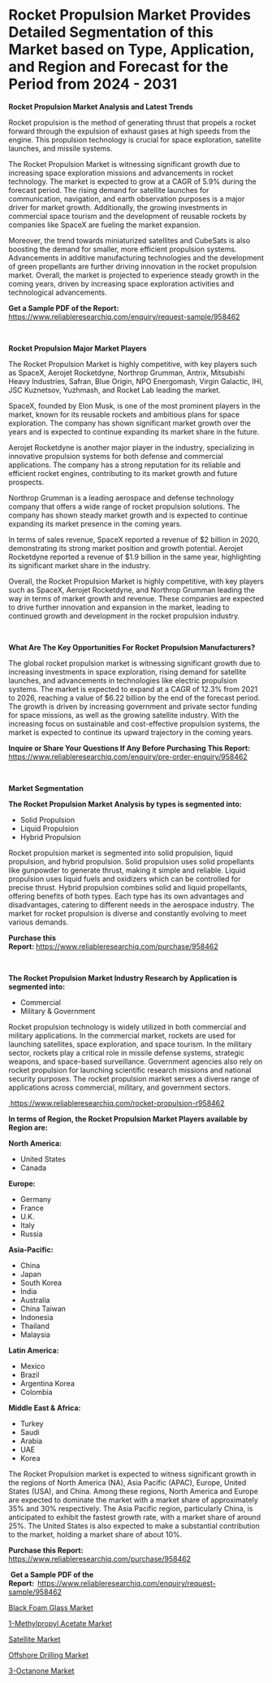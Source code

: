 <p><h1>Rocket Propulsion Market Provides Detailed Segmentation of this Market based on Type, Application, and Region and Forecast for the Period from 2024 - 2031</h1></p><p><strong>Rocket Propulsion Market Analysis and Latest Trends</strong></p>
<p><p>Rocket propulsion is the method of generating thrust that propels a rocket forward through the expulsion of exhaust gases at high speeds from the engine. This propulsion technology is crucial for space exploration, satellite launches, and missile systems.</p><p>The Rocket Propulsion Market is witnessing significant growth due to increasing space exploration missions and advancements in rocket technology. The market is expected to grow at a CAGR of 5.9% during the forecast period. The rising demand for satellite launches for communication, navigation, and earth observation purposes is a major driver for market growth. Additionally, the growing investments in commercial space tourism and the development of reusable rockets by companies like SpaceX are fueling the market expansion.</p><p>Moreover, the trend towards miniaturized satellites and CubeSats is also boosting the demand for smaller, more efficient propulsion systems. Advancements in additive manufacturing technologies and the development of green propellants are further driving innovation in the rocket propulsion market. Overall, the market is projected to experience steady growth in the coming years, driven by increasing space exploration activities and technological advancements.</p></p>
<p><strong>Get a Sample PDF of the Report:&nbsp;</strong> <a href="https://www.reliableresearchiq.com/enquiry/request-sample/958462">https://www.reliableresearchiq.com/enquiry/request-sample/958462</a></p>
<p>&nbsp;</p>
<p><strong>Rocket Propulsion Major Market Players</strong></p>
<p><p>The Rocket Propulsion Market is highly competitive, with key players such as SpaceX, Aerojet Rocketdyne, Northrop Grumman, Antrix, Mitsubishi Heavy Industries, Safran, Blue Origin, NPO Energomash, Virgin Galactic, IHI, JSC Kuznetsov, Yuzhmash, and Rocket Lab leading the market.</p><p>SpaceX, founded by Elon Musk, is one of the most prominent players in the market, known for its reusable rockets and ambitious plans for space exploration. The company has shown significant market growth over the years and is expected to continue expanding its market share in the future.</p><p>Aerojet Rocketdyne is another major player in the industry, specializing in innovative propulsion systems for both defense and commercial applications. The company has a strong reputation for its reliable and efficient rocket engines, contributing to its market growth and future prospects.</p><p>Northrop Grumman is a leading aerospace and defense technology company that offers a wide range of rocket propulsion solutions. The company has shown steady market growth and is expected to continue expanding its market presence in the coming years.</p><p>In terms of sales revenue, SpaceX reported a revenue of $2 billion in 2020, demonstrating its strong market position and growth potential. Aerojet Rocketdyne reported a revenue of $1.9 billion in the same year, highlighting its significant market share in the industry.</p><p>Overall, the Rocket Propulsion Market is highly competitive, with key players such as SpaceX, Aerojet Rocketdyne, and Northrop Grumman leading the way in terms of market growth and revenue. These companies are expected to drive further innovation and expansion in the market, leading to continued growth and development in the rocket propulsion industry.</p></p>
<p>&nbsp;</p>
<p><strong>What Are The Key Opportunities For Rocket Propulsion Manufacturers?</strong></p>
<p><p>The global rocket propulsion market is witnessing significant growth due to increasing investments in space exploration, rising demand for satellite launches, and advancements in technologies like electric propulsion systems. The market is expected to expand at a CAGR of 12.3% from 2021 to 2026, reaching a value of $6.22 billion by the end of the forecast period. The growth is driven by increasing government and private sector funding for space missions, as well as the growing satellite industry. With the increasing focus on sustainable and cost-effective propulsion systems, the market is expected to continue its upward trajectory in the coming years.</p></p>
<p><strong>Inquire or Share Your Questions If Any Before Purchasing This Report:</strong> <a href="https://www.reliableresearchiq.com/enquiry/pre-order-enquiry/958462">https://www.reliableresearchiq.com/enquiry/pre-order-enquiry/958462</a></p>
<p>&nbsp;</p>
<p><strong>Market Segmentation</strong></p>
<p><strong>The Rocket Propulsion Market Analysis by types is segmented into:</strong></p>
<p><ul><li>Solid Propulsion</li><li>Liquid Propulsion</li><li>Hybrid Propulsion</li></ul></p>
<p><p>Rocket propulsion market is segmented into solid propulsion, liquid propulsion, and hybrid propulsion. Solid propulsion uses solid propellants like gunpowder to generate thrust, making it simple and reliable. Liquid propulsion uses liquid fuels and oxidizers which can be controlled for precise thrust. Hybrid propulsion combines solid and liquid propellants, offering benefits of both types. Each type has its own advantages and disadvantages, catering to different needs in the aerospace industry. The market for rocket propulsion is diverse and constantly evolving to meet various demands.</p></p>
<p><strong>Purchase this Report:&nbsp;</strong><a href="https://www.reliableresearchiq.com/purchase/958462">https://www.reliableresearchiq.com/purchase/958462</a></p>
<p>&nbsp;</p>
<p><strong>The Rocket Propulsion Market Industry Research by Application is segmented into:</strong></p>
<p><ul><li>Commercial</li><li>Military & Government</li></ul></p>
<p><p>Rocket propulsion technology is widely utilized in both commercial and military applications. In the commercial market, rockets are used for launching satellites, space exploration, and space tourism. In the military sector, rockets play a critical role in missile defense systems, strategic weapons, and space-based surveillance. Government agencies also rely on rocket propulsion for launching scientific research missions and national security purposes. The rocket propulsion market serves a diverse range of applications across commercial, military, and government sectors.</p></p>
<p><a href="https://www.reliableresearchiq.com/rocket-propulsion-r958462">&nbsp;https://www.reliableresearchiq.com/rocket-propulsion-r958462</a></p>
<p><strong>In terms of Region, the Rocket Propulsion Market Players available by Region are:</strong></p>
<p>
    <p> <strong> North America: </strong>
        <ul>
            <li>United States</li>
            <li>Canada</li>
        </ul>
        </p> 
    <p> <strong> Europe: </strong>
        <ul>
            <li>Germany</li>
            <li>France</li>
            <li>U.K.</li>
            <li>Italy</li>
            <li>Russia</li>
        </ul>
        </p> 
    <p> <strong> Asia-Pacific: </strong>
        <ul>
            <li>China</li>
            <li>Japan</li>
            <li>South Korea</li>
            <li>India</li>
            <li>Australia</li>
            <li>China Taiwan</li>
            <li>Indonesia</li>
            <li>Thailand</li>
            <li>Malaysia</li>
        </ul>
        </p> 
    <p> <strong> Latin America: </strong>
        <ul>
            <li>Mexico</li>
            <li>Brazil</li>
            <li>Argentina Korea</li>
            <li>Colombia</li>
        </ul>
        </p> 
    <p> <strong> Middle East & Africa: </strong>
        <ul>
            <li>Turkey</li>
            <li>Saudi</li>
            <li>Arabia</li>
            <li>UAE</li>
            <li>Korea</li>
        </ul>
    </p>
    </p>
<p><p>The Rocket Propulsion market is expected to witness significant growth in the regions of North America (NA), Asia Pacific (APAC), Europe, United States (USA), and China. Among these regions, North America and Europe are expected to dominate the market with a market share of approximately 35% and 30% respectively. The Asia Pacific region, particularly China, is anticipated to exhibit the fastest growth rate, with a market share of around 25%. The United States is also expected to make a substantial contribution to the market, holding a market share of about 10%.</p></p>
<p><strong>Purchase this Report: </strong><a href="https://www.reliableresearchiq.com/purchase/958462">https://www.reliableresearchiq.com/purchase/958462</a></p>
<p>&nbsp;<strong>Get a Sample PDF of the Report:&nbsp;&nbsp;</strong><a href="https://www.reliableresearchiq.com/enquiry/request-sample/958462">https://www.reliableresearchiq.com/enquiry/request-sample/958462</a></p>
<p><strong></strong></p>
<p><p><a href="https://medium.com/@irwingibson2023/black-foam-glass-market-growth-outlook-from-2024-to-2031-and-it-is-projecting-at-11-5-6dc65979f755">Black Foam Glass Market</a></p><p><a href="https://medium.com/@anggimontokjleb_6541/1-methylpropyl-acetate-market-market-segmentation-geographical-regions-and-market-forcast-till-f9913c003be0">1-Methylpropyl Acetate Market</a></p><p><a href="https://github.com/waylose1223/Market-Research-Report-List-2/blob/main/satellite-market.md">Satellite Market</a></p><p><a href="https://github.com/sardarp081/Market-Research-Report-List-2/blob/main/offshore-drilling-market.md">Offshore Drilling Market</a></p><p><a href="https://medium.com/@foyazahmed1999_69116/global-3-octanone-market-share-and-growth-opportunities-and-market-size-growing-with-a-cagr-of-7-6-dc8efcebb76b">3-Octanone Market</a></p></p>